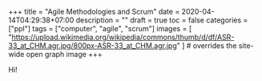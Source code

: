 +++
title = "Agile Methodologies and Scrum"
date = 2020-04-14T04:29:38+07:00
description = ""
draft = true
toc = false
categories = ["ppl"]
tags = ["computer", "agile", "scrum"]
images = [
  "https://upload.wikimedia.org/wikipedia/commons/thumb/d/df/ASR-33_at_CHM.agr.jpg/800px-ASR-33_at_CHM.agr.jpg"
] # overrides the site-wide open graph image
+++

Hi!

<!--more-->
